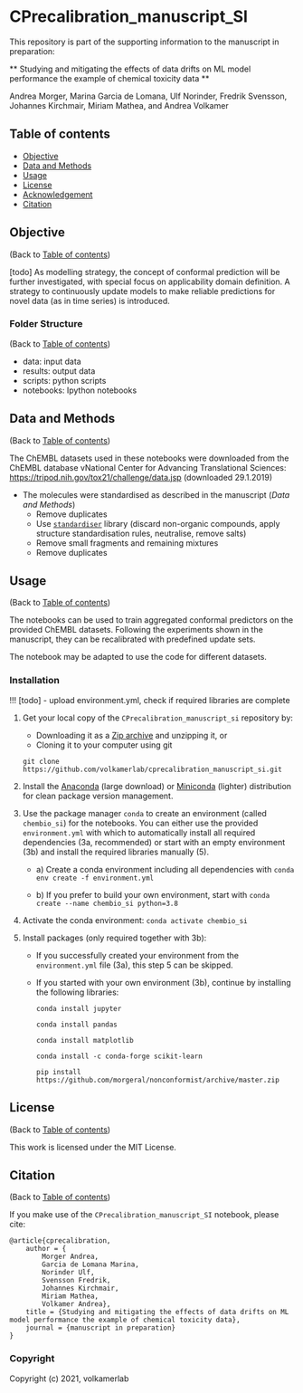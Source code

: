 # CPrecalibration_manuscript_SI

This repository is part of the supporting information to the manuscript in preparation:

** Studying and mitigating the effects of data drifts on ML model performance the example of chemical toxicity data **

Andrea Morger, Marina Garcia de Lomana, Ulf Norinder, Fredrik Svensson, Johannes Kirchmair, Miriam Mathea, and Andrea Volkamer

## Table of contents

* [Objective](#objective)
* [Data and Methods](#data-and-methods)
* [Usage](#usage)
* [License](#license)
* [Acknowledgement](#acknowledgement)
* [Citation](#citation)

## Objective
(Back to [Table of contents](#table-of-contents))

[todo] As modelling strategy, the concept of conformal prediction will be further investigated, with special focus on applicability domain definition. 
A strategy to continuously update models to make reliable predictions for novel data (as in time series) is introduced. 

### Folder Structure
(Back to [Table of contents](#table-of-contents))
- data: input data
- results: output data
- scripts: python scripts
- notebooks: Ipython notebooks

## Data and Methods
(Back to [Table of contents](#table-of-contents))

The ChEMBL datasets used in these notebooks were downloaded from the ChEMBL database vNational Center for Advancing Translational Sciences:
https://tripod.nih.gov/tox21/challenge/data.jsp (downloaded 29.1.2019)

* The molecules were standardised as described in the manuscript (*Data and Methods*)
    * Remove duplicates
    * Use [`standardiser`](https://github.com/flatkinson/standardiser) library (discard non-organic compounds, apply structure standardisation rules, neutralise, remove salts)
    * Remove small fragments and remaining mixtures
    * Remove duplicates

## Usage
(Back to [Table of contents](#table-of-contents))

The notebooks can be used to train aggregated conformal predictors on the provided ChEMBL datasets. Following the experiments shown in the manuscript, they can be recalibrated with predefined update sets.
 
The notebook may be adapted to use the code for different datasets. 

### Installation

!!! [todo] - upload environment.yml, check if required libraries are complete

1. Get your local copy of the `CPrecalibration_manuscript_si` repository by:
    * Downloading it as a [Zip archive](https://github.com/volkamerlab/cprecalibration_manuscript_si/archive/master.zip) and unzipping it, or
    * Cloning it to your computer using git

    ```
    git clone https://github.com/volkamerlab/cprecalibration_manuscript_si.git
    ``` 

2. Install the [Anaconda](
https://docs.anaconda.com/anaconda/install/) (large download) or [Miniconda](https://docs.conda.io/en/latest/miniconda.html) (lighter) distribution for clean package version management.

3. Use the package manager `conda` to create an environment (called `chembio_si`) for the notebooks. You can either use the provided `environment.yml` with which to automatically install all required dependencies (3a, recommended) 
or start with an empty environment (3b) and install the required libraries manually (5).

    * a) Create a conda environment including all dependencies with 
`conda env create -f environment.yml`

    * b) If you prefer to build your own environment, start with 
`conda create --name chembio_si python=3.8`
   

4. Activate the conda environment: `conda activate chembio_si`

5. Install packages (only required together with 3b): 
    * If you successfully created your environment from the `environment.yml` file (3a), this step 5 can be skipped. 
    * If you started with your own environment (3b), continue by installing the following libraries: 

        `conda install jupyter`
    
        `conda install pandas`
    
        `conda install matplotlib`
    
        `conda install -c conda-forge scikit-learn`
    
        `pip install https://github.com/morgeral/nonconformist/archive/master.zip`
        

## License
(Back to [Table of contents](#table-of-contents))

This work is licensed under the MIT License.

## Citation
(Back to [Table of contents](#table-of-contents))

If you make use of the `CPrecalibration_manuscript_SI` notebook, please cite:

```
@article{cprecalibration,
    author = {
        Morger Andrea, 
        Garcia de Lomana Marina,
        Norinder Ulf,
        Svensson Fredrik, 
        Johannes Kirchmair,
        Miriam Mathea,
        Volkamer Andrea},
    title = {Studying and mitigating the effects of data drifts on ML model performance the example of chemical toxicity data},
    journal = {manuscript in preparation}
}
```


### Copyright

Copyright (c) 2021, volkamerlab